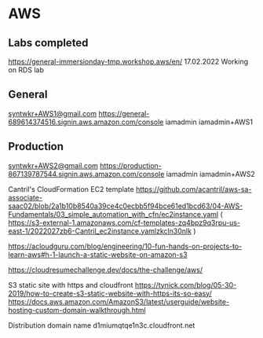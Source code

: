 # AWS

## Labs completed
https://general-immersionday-tmp.workshop.aws/en/
17.02.2022 Working on RDS lab

## General
syntwkr+AWS1@gmail.com
https://general-689614374516.signin.aws.amazon.com/console
iamadmin iamadmin+AWS1

## Production
syntwkr+AWS2@gmail.com
https://production-867139787544.signin.aws.amazon.com/console
iamadmin iamadmin+AWS2

Cantril's CloudFormation EC2 template
https://github.com/acantril/aws-sa-associate-saac02/blob/2a1b10b8540a39ce4c0ecbb5f94bce61ed1bcd63/04-AWS-Fundamentals/03_simple_automation_with_cfn/ec2instance.yaml
( https://s3-external-1.amazonaws.com/cf-templates-zq4bpz9q3rpu-us-east-1/2022027zb6-Cantril_ec2instance.yamlzkcln30nlk )

https://acloudguru.com/blog/engineering/10-fun-hands-on-projects-to-learn-aws#h-1-launch-a-static-website-on-amazon-s3

https://cloudresumechallenge.dev/docs/the-challenge/aws/

S3 static site with https and cloudfront
https://tynick.com/blog/05-30-2019/how-to-create-s3-static-website-with-https-its-so-easy/
https://docs.aws.amazon.com/AmazonS3/latest/userguide/website-hosting-custom-domain-walkthrough.html

Distribution domain name
d1miumqtqe1n3c.cloudfront.net
